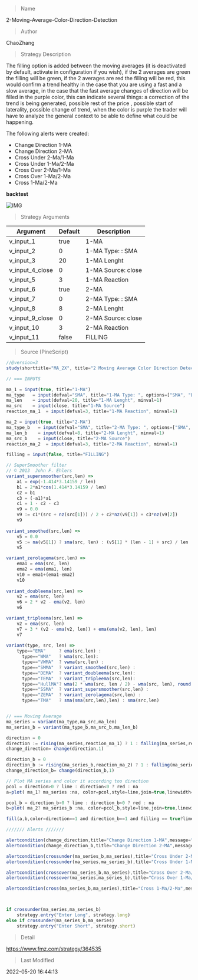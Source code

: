
> Name

2-Moving-Average-Color-Direction-Detection

> Author

ChaoZhang

> Strategy Description

The filling option is added between the moving averages (it is deactivated by default, activate in configuration if you wish), if the 2 averages are green the filling will be green, if the 2 averages are red the filling will be red, this would confirm a trend healthy in the case that you are using a fast and a slow average, in the case that the fast average changes of direction will be filled in the purple color, this can indicate several things: a correction of the trend is being generated, possible rest of the price , possible start of laterality, possible change of trend, when the color is purple the trader will have to analyze the general context to be able to define what could be happening.

The following alerts were created:

- Change Direction 1-MA
- Change Direction 2-MA
- Cross Under 2-Ma/1-Ma
- Cross Under 1-Ma/2-Ma
- Cross Over 2-Ma/1-Ma
- Cross Over 1-Ma/2-Ma
- Cross 1-Ma/2-Ma

**backtest**

 ![IMG](https://www.fmz.com/upload/asset/1cbd3d5353e6275e6d0.png) 

> Strategy Arguments



|Argument|Default|Description|
|----|----|----|
|v_input_1|true|1-MA|
|v_input_2|0|1-MA Type: : SMA|EMA|WMA|VWMA|SMMA|DEMA|TEMA|HullMA|ZEMA|TMA|SSMA|
|v_input_3|20|1-MA Lenght|
|v_input_4_close|0|1-MA Source: close|high|low|open|hl2|hlc3|hlcc4|ohlc4|
|v_input_5|3|1-MA Reaction|
|v_input_6|true|2-MA|
|v_input_7|0|2-MA Type: : SMA|EMA|WMA|VWMA|SMMA|DEMA|TEMA|HullMA|ZEMA|TMA|SSMA|
|v_input_8|8|2-MA Lenght|
|v_input_9_close|0|2-MA Source: close|high|low|open|hl2|hlc3|hlcc4|ohlc4|
|v_input_10|3|2-MA Reaction|
|v_input_11|false|FILLING|


> Source (PineScript)

``` javascript
//@version=3
study(shorttitle="MA_2X", title="2 Moving Average Color Direction Detection ", overlay=true)

// === INPUTS

ma_1 = input(true, title="1-MA")
ma_type   = input(defval="SMA", title="1-MA Type: ", options=["SMA", "EMA", "WMA", "VWMA", "SMMA", "DEMA", "TEMA", "HullMA", "ZEMA", "TMA", "SSMA"])
ma_len    = input(defval=20, title="1-MA Lenght", minval=1)
ma_src    = input(close, title="1-MA Source")
reaction_ma_1  = input(defval=3, title="1-MA Reaction", minval=1)

ma_2 = input(true, title="2-MA")
ma_type_b   = input(defval="SMA", title="2-MA Type: ", options=["SMA", "EMA", "WMA", "VWMA", "SMMA", "DEMA", "TEMA", "HullMA", "ZEMA", "TMA", "SSMA"])
ma_len_b    = input(defval=8, title="2-MA Lenght", minval=1)
ma_src_b    = input(close, title="2-MA Source")
reaction_ma_2  = input(defval=3, title="2-MA Reaction", minval=1)

filling = input(false, title="FILLING")

// SuperSmoother filter
// © 2013  John F. Ehlers
variant_supersmoother(src,len) =>
    a1 = exp(-1.414*3.14159 / len)
    b1 = 2*a1*cos(1.414*3.14159 / len)
    c2 = b1
    c3 = (-a1)*a1
    c1 = 1 - c2 - c3
    v9 = 0.0
    v9 := c1*(src + nz(src[1])) / 2 + c2*nz(v9[1]) + c3*nz(v9[2])
    v9
    
variant_smoothed(src,len) =>
    v5 = 0.0
    v5 := na(v5[1]) ? sma(src, len) : (v5[1] * (len - 1) + src) / len
    v5

variant_zerolagema(src,len) =>
    ema1 = ema(src, len)
    ema2 = ema(ema1, len)
    v10 = ema1+(ema1-ema2)
    v10
    
variant_doubleema(src,len) =>
    v2 = ema(src, len)
    v6 = 2 * v2 - ema(v2, len)
    v6

variant_tripleema(src,len) =>
    v2 = ema(src, len)
    v7 = 3 * (v2 - ema(v2, len)) + ema(ema(v2, len), len)             
    v7
    
variant(type, src, len) =>
    type=="EMA"     ? ema(src,len) : 
      type=="WMA"   ? wma(src,len): 
      type=="VWMA"  ? vwma(src,len) : 
      type=="SMMA"  ? variant_smoothed(src,len) : 
      type=="DEMA"  ? variant_doubleema(src,len): 
      type=="TEMA"  ? variant_tripleema(src,len): 
      type=="HullMA"? wma(2 * wma(src, len / 2) - wma(src, len), round(sqrt(len))) :
      type=="SSMA"  ? variant_supersmoother(src,len) : 
      type=="ZEMA"  ? variant_zerolagema(src,len) : 
      type=="TMA"   ? sma(sma(src,len),len) : sma(src,len)


// === Moving Average
ma_series = variant(ma_type,ma_src,ma_len)
ma_series_b = variant(ma_type_b,ma_src_b,ma_len_b)

direction = 0
direction := rising(ma_series,reaction_ma_1) ? 1 : falling(ma_series,reaction_ma_1) ? -1 : nz(direction[1])
change_direction= change(direction,1)

direction_b = 0
direction_b := rising(ma_series_b,reaction_ma_2) ? 1 : falling(ma_series_b,reaction_ma_2) ? -1 : nz(direction_b[1])
change_direction_b= change(direction_b,1)

// Plot MA series and color it according too direction
pcol = direction>0 ? lime : direction<0 ? red : na
a=plot( ma_1? ma_series :na, color=pcol,style=line,join=true,linewidth=3,transp=10,title="1-MA Plot")

pcol_b = direction_b>0 ? lime : direction_b<0 ? red : na
b=plot( ma_2? ma_series_b :na, color=pcol_b,style=line,join=true,linewidth=2,transp=10,title="2-MA Plot")

fill(a,b,color=direction==1 and direction_b==1 and filling == true?lime:direction==-1 and direction_b==-1and filling == true?red:direction==1 and direction_b==-1and filling == true?purple:direction==-1 and direction_b==1and filling == true?purple:white,transp=80)

/////// Alerts ///////

alertcondition(change_direction,title="Change Direction 1-MA",message="Change Direction 1-MA")
alertcondition(change_direction_b,title="Change Direction 2-MA",message="Change Direction 2-MA")

alertcondition(crossunder(ma_series_b,ma_series),title="Cross Under 2-Ma/1-Ma",message="Cross Under 2-Ma/1-Ma")
alertcondition(crossunder(ma_series,ma_series_b),title="Cross Under 1-Ma/2-Ma",message="Cross Under 1-Ma/2-Ma")

alertcondition(crossover(ma_series_b,ma_series),title="Cross Over 2-Ma/1-Ma",message="Cross Over 2-Ma/1-Ma")
alertcondition(crossover(ma_series,ma_series_b),title="Cross Over 1-Ma/2-Ma",message="Cross Over 1-Ma/2-Ma")

alertcondition(cross(ma_series_b,ma_series),title="Cross 1-Ma/2-Ma",message="Cross 1-Ma/2-Ma")



if crossunder(ma_series,ma_series_b)
    strategy.entry("Enter Long", strategy.long)
else if crossunder(ma_series_b,ma_series)
    strategy.entry("Enter Short", strategy.short)
```

> Detail

https://www.fmz.com/strategy/364535

> Last Modified

2022-05-20 16:44:13
